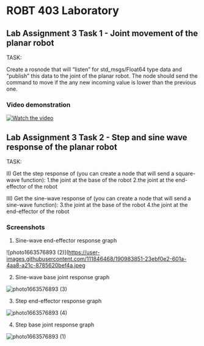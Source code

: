# ROBT 403 Laboratory

## Lab Assignment 3 Task 1 - Joint movement of the planar robot
TASK: 

Create a rosnode that will “listen” for std_msgs/Float64 type data and “publish” this data to the joint of the planar robot. The node should send the command to move if the any new incoming value is lower than the previous one.

### Video demonstration
[![Watch the video](https://i.imgur.com/vKb2F1B.png)](https://youtu.be/Vl6NuoXFQks)

## Lab Assignment 3 Task 2 - Step and sine wave response of the planar robot
TASK:

II) Get the step response of (you can create a node that will send a square-wave function): 1.the joint at the base of the robot 2.the joint at the end-effector of the robot

III) Get the sine-wave response of (you can create a node that will send a sine-wave function): 3.the joint at the base of the robot 4.the joint at the end-effector of the robot

### Screenshots
1) Sine-wave end-effector response graph

![photo1663576893 (2)](https://user-images.githubusercontent.com/111846468/190983851-23ebf0e2-601a-4aa8-a21c-8785620bef4a.jpeg

2) Sine-wave base joint response graph

![photo1663576893 (3)](https://user-images.githubusercontent.com/111846468/190983951-a81ab06e-db51-47cf-9d1e-2420b8b87bed.jpeg)

3) Step end-effector response graph

![photo1663576893 (4)](https://user-images.githubusercontent.com/111846468/190984017-9094006a-8179-495b-9aa2-a877128e69d2.jpeg)

4) Step base joint response graph

![photo1663576893 (1)](https://user-images.githubusercontent.com/111846468/190982807-57ede8d7-c517-431c-948f-d2e7edc5ea3a.jpeg)

